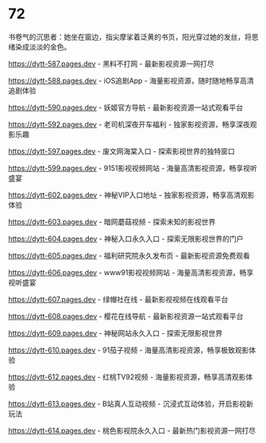 # 72
书卷气的沉思者：她坐在窗边，指尖摩挲着泛黄的书页，阳光穿过她的发丝，将思绪染成淡淡的金色。

https://dytt-587.pages.dev - 黑料不打网 - 最新影视资源一网打尽

https://dytt-588.pages.dev - iOS追剧App - 海量影视资源，随时随地畅享高清追剧体验

https://dytt-590.pages.dev - 妖姬官方导航 - 最新影视资源一站式观看平台

https://dytt-592.pages.dev - 老司机深夜开车福利 - 独家影视资源，畅享深夜观影乐趣

https://dytt-597.pages.dev - 废文网海棠入口 - 探索影视世界的独特窗口

https://dytt-599.pages.dev - 9151影视视频网站 - 海量高清影视资源，畅享视听盛宴

https://dytt-602.pages.dev - 神秘VIP入口地址 - 独家影视资源，畅享高清观影体验

https://dytt-603.pages.dev - 暗网蘑菇视频 - 探索未知的影视世界

https://dytt-604.pages.dev - 神秘入口永久入口 - 探索无限影视世界的门户

https://dytt-605.pages.dev - 福利研究院永久发布页 - 最新影视资源免费观看

https://dytt-606.pages.dev - www91影视视频网站 - 海量高清影视资源，畅享视听盛宴

https://dytt-607.pages.dev - 绿帽社在线 - 最新影视视频在线观看平台

https://dytt-608.pages.dev - 樱花在线导航 - 最新影视资源一站式观看平台

https://dytt-609.pages.dev - 神秘网站永久入口 - 探索无限影视世界

https://dytt-610.pages.dev - 91茄子视频 - 海量高清影视资源，畅享极致观影体验

https://dytt-612.pages.dev - 红桃TV92视频 - 海量影视资源，畅享高清观影体验

https://dytt-613.pages.dev - B站真人互动视频 - 沉浸式互动体验，开启影视新玩法

https://dytt-614.pages.dev - 桃色影视院永久入口 - 最新热门影视资源一网打尽
